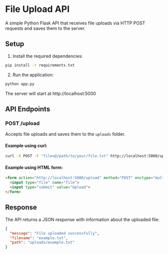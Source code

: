 # File Upload API

A simple Python Flask API that receives file uploads via HTTP POST requests and saves them to the server.

## Setup

1. Install the required dependencies:

```bash
pip install -r requirements.txt
```

2. Run the application:

```bash
python app.py
```

The server will start at http://localhost:5000

## API Endpoints

### POST /upload

Accepts file uploads and saves them to the `uploads` folder.

#### Example using curl:

```bash
curl -X POST -F "file=@/path/to/your/file.txt" http://localhost:5000/upload
```

#### Example using HTML form:

```html
<form action="http://localhost:5000/upload" method="POST" enctype="multipart/form-data">
  <input type="file" name="file">
  <input type="submit" value="Upload">
</form>
```

## Response

The API returns a JSON response with information about the uploaded file:

```json
{
  "message": "File uploaded successfully",
  "filename": "example.txt",
  "path": "uploads/example.txt"
}
``` 